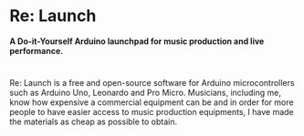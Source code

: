 # Re: Launch
**A Do-it-Yourself Arduino launchpad for music production and live performance.**
#
Re: Launch is a free and open-source software for Arduino microcontrollers such as Arduino Uno, Leonardo and Pro Micro. Musicians, including me, know how expensive a commercial equipment can be and in order for more people to have easier access to music production equipments, I have made the materials as cheap as possible to obtain.
